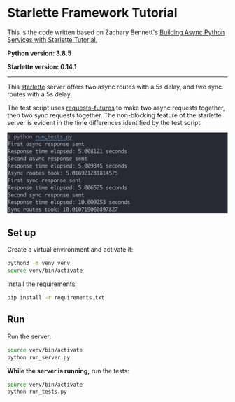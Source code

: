 # Starlette Framework Tutorial

This is the code written based on Zachary Bennett's [Building Async Python Services with Starlette Tutorial.](https://www.pluralsight.com/guides/building-async-python-services-with-starlette)

**Python version: 3.8.5**

**Starlette version: 0.14.1**

---

This [starlette](https://www.starlette.io) server offers two async routes with a 5s delay, and two sync routes with a 5s delay. 

The test script uses [requests-futures](https://github.com/ross/requests-futures) to make two async requests together, then two sync requests together. The non-blocking feature of the starlette server is evident in the time differences identified by the test script.

![test_script_results_image](test_script_results_image.png)

## Set up

Create a virtual environment and activate it:

```bash
python3 -m venv venv
source venv/bin/activate
```

Install the requirements:

```bash
pip install -r requirements.txt
```

## Run

Run the server:

```bash
source venv/bin/activate
python run_server.py
```

**While the server is running,** run the tests:

```bash
source venv/bin/activate
python run_tests.py
```
